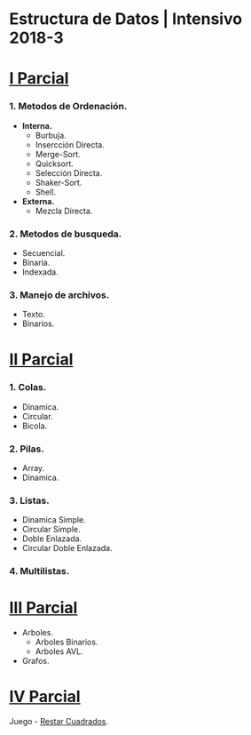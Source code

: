 # Estructura de Datos | Intensivo 2018-3

# [I Parcial](https://github.com/chjesus/Estructura-de-Datos/tree/master/Parcial%20I)
### 1. Metodos de Ordenación. ###
   - **Interna.**
     - Burbuja.
     - Insercción Directa.
     - Merge-Sort.
     - Quicksort.
     - Selección Directa.
     - Shaker-Sort.
     - Shell.
   - **Externa.**
     - Mezcla Directa.
### 2. Metodos de busqueda. ###
   - Secuencial.
   - Binaria.
   - Indexada.
### 3. Manejo de archivos. ###
   - Texto.
   - Binarios.
# [II Parcial](https://github.com/chjesus/Estructura-de-Datos/tree/master/Parcial%20II)
### 1. Colas. ###
   - Dinamica.
   - Circular.
   - Bicola.
 ### 2. Pilas. ###
   - Array.
   - Dinamica.
###  3. Listas. ###
   - Dinamica Simple.
   - Circular Simple.
   - Doble Enlazada.
   - Circular Doble Enlazada.
 ### 4. Multilistas. ###
# [III Parcial](https://github.com/chjesus/Estructura-de-Datos/tree/master/Parcial%20III)
  - Arboles.
    - Arboles Binarios.
    - Arboles AVL.
  - Grafos.
# [IV Parcial](https://github.com/chjesus/Restar-Cuadrados)
   Juego - [Restar Cuadrados](https://github.com/chjesus/Restar-Cuadrados).
